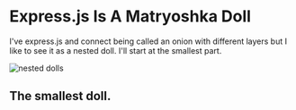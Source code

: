 # Express.js Is A Matryoshka Doll

I've express.js and connect being called an onion with different layers but I like to see it as a nested doll. I'll start at the smallest part.

![nested dolls](http://s5.thisnext.com/media/largest_dimension/4362913C.jpg)

## The smallest doll.
